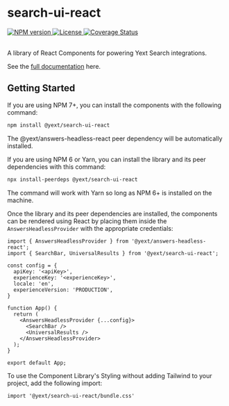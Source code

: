 # search-ui-react

<div>
  <a href="https://npmjs.org/package/@yext/search-ui-react">
    <img src="https://img.shields.io/npm/v/@yext/search-ui-react" alt="NPM version"/>
  </a>
  <a href="./LICENSE">
    <img src="https://img.shields.io/badge/License-BSD%203--Clause-blue.svg" alt="License"/>
  </a>
  <a href='https://coveralls.io/github/yext/search-ui-react?branch=main'>
    <img src='https://coveralls.io/repos/github/yext/search-ui-react/badge.svg?branch=main' alt='Coverage Status' />
  </a>
</div>
<br>

A library of React Components for powering Yext Search integrations.

See the [full documentation](./docs/search-ui-react.md) here.

## Getting Started

If you are using NPM 7+, you can install the components with the following command:

```bash
npm install @yext/search-ui-react
```
The @yext/answers-headless-react peer dependency will be automatically installed.

If you are using NPM 6 or Yarn, you can install the library and its peer dependencies with this command:
```bash
npx install-peerdeps @yext/search-ui-react
```
The command will work with Yarn so long as NPM 6+ is installed on the machine.

Once the library and its peer dependencies are installed, the components can be rendered using React by placing them inside the `AnswersHeadlessProvider` with the appropriate credentials:

```tsx
import { AnswersHeadlessProvider } from '@yext/answers-headless-react';
import { SearchBar, UniversalResults } from '@yext/search-ui-react';

const config = {
  apiKey: '<apiKey>',
  experienceKey: '<experienceKey>',
  locale: 'en',
  experienceVersion: 'PRODUCTION',
}

function App() {
  return (
    <AnswersHeadlessProvider {...config}>
      <SearchBar />
      <UniversalResults />
    </AnswersHeadlessProvider>
  );
}

export default App;
```

To use the Component Library's Styling without adding Tailwind to your project, add the following import: 

```tsx
import '@yext/search-ui-react/bundle.css'
```